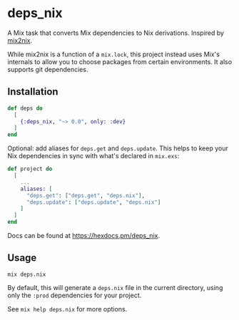 # deps_nix

A Mix task that converts Mix dependencies to Nix derivations. Inspired by
[mix2nix](https://github.com/ydlr/mix2nix).

While mix2nix is a function of a `mix.lock`, this project instead uses Mix's
internals to allow you to choose packages from certain environments. It also
supports git dependencies.

## Installation

```elixir
def deps do
  [
    {:deps_nix, "~> 0.0", only: :dev}
  ]
end
```

Optional: add aliases for `deps.get` and `deps.update`. This helps to keep your
Nix dependencies in sync with what's declared in `mix.exs`:

```elixir
def project do
  [
    ...
    aliases: [
      "deps.get": ["deps.get", "deps.nix"],
      "deps.update": ["deps.update", "deps.nix"]
    ]
  ]
end
```

Docs can be found at <https://hexdocs.pm/deps_nix>.

## Usage

```shell
mix deps.nix
```

By default, this will generate a `deps.nix` file in the current directory,
using only the `:prod` dependencies for your project.

See `mix help deps.nix` for more options.
